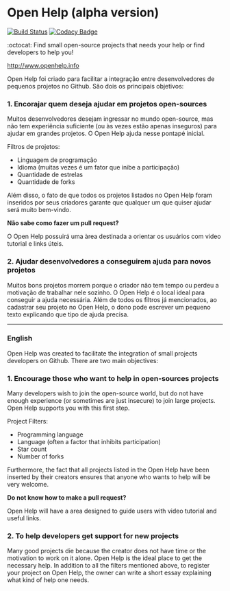 # Open Help (alpha version)

[![Build Status](https://semaphoreci.com/api/v1/godoy/open-help/branches/master/shields_badge.svg)](https://semaphoreci.com/godoy/open-help)
[![Codacy Badge](https://api.codacy.com/project/badge/grade/6e961f7500464c9f9a4cb45b2b2b9777)](https://www.codacy.com/app/godoy-ccp/open-help)

:octocat: Find small open-source projects that needs your help or find developers to help you!

http://www.openhelp.info

Open Help foi criado para facilitar a integração entre desenvolvedores de pequenos projetos no Github. São dois os principais objetivos:

### 1. Encorajar quem deseja ajudar em projetos open-sources
Muitos desenvolvedores desejam ingressar no mundo open-source, mas não tem experiência suficiente (ou às vezes estão apenas inseguros) para ajudar em grandes projetos. O Open Help ajuda nesse pontapé inicial.

Filtros de projetos:
- Linguagem de programação
- Idioma (muitas vezes é um fator que inibe a participação)
- Quantidade de estrelas
- Quantidade de forks

Além disso, o fato de que todos os projetos listados no Open Help foram inseridos por seus criadores garante que qualquer um que quiser ajudar será muito bem-vindo.

**Não sabe como fazer um pull request?**

O Open Help possuirá uma àrea destinada a orientar os usuários com video tutorial e links úteis.

### 2. Ajudar desenvolvedores a conseguirem ajuda para novos projetos
Muitos bons projetos morrem porque o criador não tem tempo ou perdeu a motivação de trabalhar nele sozinho. O Open Help é o local ideal para conseguir a ajuda necessária. Além de todos os filtros já mencionados, ao cadastrar seu projeto no Open Help, o dono pode escrever um pequeno texto explicando que tipo de ajuda precisa.

---
### English

Open Help was created to facilitate the integration of small projects developers on Github. There are two main objectives:

### 1. Encourage those who want to help in open-sources projects
Many developers wish to join the open-source world, but do not have enough experience (or sometimes are just insecure) to join large projects. Open Help supports you with this first step.

Project Filters:
- Programming language
- Language (often a factor that inhibits participation)
- Star count
- Number of forks

Furthermore, the fact that all projects listed in the Open Help have been inserted by their creators ensures that anyone who wants to help will be very welcome.

**Do not know how to make a pull request?**

Open Help will have a area designed to guide users with video tutorial and useful links.

### 2. To help developers get support for new projects
Many good projects die because the creator does not have time or the motivation to work on it alone. Open Help is the ideal place to get the necessary help. In addition to all the filters mentioned above, to register your project on Open Help, the owner can write a short essay explaining what kind of help one needs.
